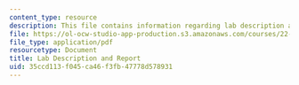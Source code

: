 ```yaml
---
content_type: resource
description: This file contains information regarding lab description and report.
file: https://ol-ocw-studio-app-production.s3.amazonaws.com/courses/22-s902-do-it-yourself-diy-geiger-counters-january-iap-2015/35ccd113f045ca46f3fb47778d578931_MIT22_S902IAP15_lab01.pdf
file_type: application/pdf
resourcetype: Document
title: Lab Description and Report
uid: 35ccd113-f045-ca46-f3fb-47778d578931
---
```

